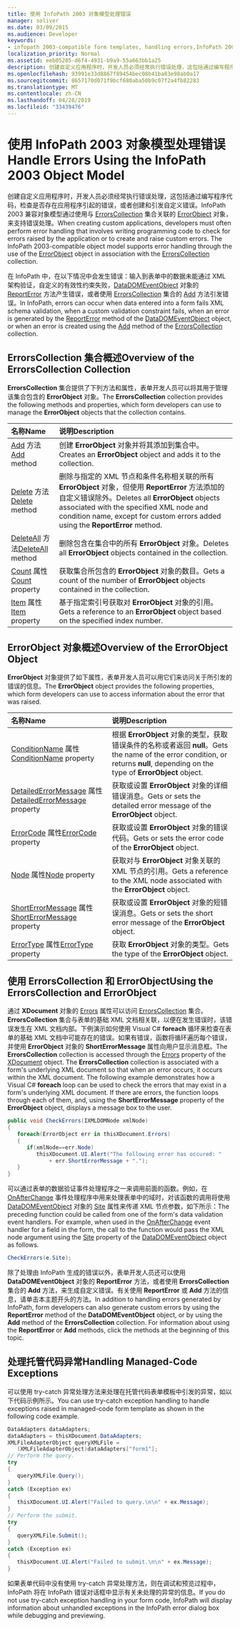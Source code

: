 ```yaml
---
title: 使用 InfoPath 2003 对象模型处理错误
manager: soliver
ms.date: 03/09/2015
ms.audience: Developer
keywords:
- infopath 2003-compatible form templates, handling errors,InfoPath 2003-compatible form templates, error handling,form templates [InfoPath 2007], error handling,error handling [InfoPath 2007], InfoPath 2003-compatible form templates
localization_priority: Normal
ms.assetid: eeb05205-d6f4-4931-b9a9-55a663bb1a25
description: 创建自定义应用程序时，开发人员必须经常执行错误处理，这包括通过编写程序代码，检查是否存在应用程序引起的错误，或者创建和引发自定义错误。InfoPath 2003 兼容对象模型通过使用与 ErrorsCollection 集合关联的 ErrorObject 对象，来支持错误处理。
ms.openlocfilehash: 93991e33d8867f89454bec08b41ba83e98ab0a17
ms.sourcegitcommit: 8657170d071f9bcf680aba50b9c07f2a4fb82283
ms.translationtype: MT
ms.contentlocale: zh-CN
ms.lasthandoff: 04/28/2019
ms.locfileid: "33439476"
---
```

# <a name="handle-errors-using-the-infopath-2003-object-model"></a><span data-ttu-id="48f6b-105">使用 InfoPath 2003 对象模型处理错误</span><span class="sxs-lookup"><span data-stu-id="48f6b-105">Handle Errors Using the InfoPath 2003 Object Model</span></span>

<span data-ttu-id="48f6b-p102">创建自定义应用程序时，开发人员必须经常执行错误处理，这包括通过编写程序代码，检查是否存在应用程序引起的错误，或者创建和引发自定义错误。InfoPath 2003 兼容对象模型通过使用与 [ErrorsCollection](https://msdn.microsoft.com/library/Microsoft.Office.Interop.InfoPath.SemiTrust.ErrorObject.aspx) 集合关联的 [ErrorObject](https://msdn.microsoft.com/library/Microsoft.Office.Interop.InfoPath.SemiTrust.ErrorsCollection.aspx) 对象，来支持错误处理。</span><span class="sxs-lookup"><span data-stu-id="48f6b-p102">When creating custom applications, developers must often perform error handling that involves writing programming code to check for errors raised by the application or to create and raise custom errors. The InfoPath 2003-compatible object model supports error handling through the use of the [ErrorObject](https://msdn.microsoft.com/library/Microsoft.Office.Interop.InfoPath.SemiTrust.ErrorObject.aspx) object in association with the [ErrorsCollection](https://msdn.microsoft.com/library/Microsoft.Office.Interop.InfoPath.SemiTrust.ErrorsCollection.aspx) collection.</span></span> 
  
<span data-ttu-id="48f6b-108">在 InfoPath 中，在以下情况中会发生错误：输入到表单中的数据未能通过 XML 架构验证，自定义的有效性约束失败，[DataDOMEventObject](https://msdn.microsoft.com/library/Microsoft.Office.Interop.InfoPath.SemiTrust.DataDOMEvent.ReportError.aspx) 对象的 [ReportError](https://msdn.microsoft.com/library/Microsoft.Office.Interop.InfoPath.SemiTrust.DataDOMEventObject.aspx) 方法产生错误，或者使用 [ErrorsCollection](https://msdn.microsoft.com/library/Microsoft.Office.Interop.InfoPath.SemiTrust.Errors.Add.aspx) 集合的 [Add](https://msdn.microsoft.com/library/Microsoft.Office.Interop.InfoPath.SemiTrust.ErrorsCollection.aspx) 方法引发错误。</span><span class="sxs-lookup"><span data-stu-id="48f6b-108">In InfoPath, errors can occur when data entered into a form fails XML schema validation, when a custom validation constraint fails, when an error is generated by the [ReportError](https://msdn.microsoft.com/library/Microsoft.Office.Interop.InfoPath.SemiTrust.DataDOMEvent.ReportError.aspx) method of the [DataDOMEventObject](https://msdn.microsoft.com/library/Microsoft.Office.Interop.InfoPath.SemiTrust.DataDOMEventObject.aspx) object, or when an error is created using the [Add](https://msdn.microsoft.com/library/Microsoft.Office.Interop.InfoPath.SemiTrust.Errors.Add.aspx) method of the [ErrorsCollection](https://msdn.microsoft.com/library/Microsoft.Office.Interop.InfoPath.SemiTrust.ErrorsCollection.aspx) collection.</span></span> 
  
## <a name="overview-of-the-errorscollection-collection"></a><span data-ttu-id="48f6b-109">ErrorsCollection 集合概述</span><span class="sxs-lookup"><span data-stu-id="48f6b-109">Overview of the ErrorsCollection Collection</span></span>

<span data-ttu-id="48f6b-110">**ErrorsCollection** 集合提供了下列方法和属性，表单开发人员可以将其用于管理该集合包含的 **ErrorObject** 对象。</span><span class="sxs-lookup"><span data-stu-id="48f6b-110">The **ErrorsCollection** collection provides the following methods and properties, which form developers can use to manage the **ErrorObject** objects that the collection contains.</span></span> 
  
|<span data-ttu-id="48f6b-111">**名称**</span><span class="sxs-lookup"><span data-stu-id="48f6b-111">**Name**</span></span>|<span data-ttu-id="48f6b-112">**说明**</span><span class="sxs-lookup"><span data-stu-id="48f6b-112">**Description**</span></span>|
|:-----|:-----|
|<span data-ttu-id="48f6b-113">[Add](https://msdn.microsoft.com/library/Microsoft.Office.Interop.InfoPath.SemiTrust.Errors.Add.aspx) 方法</span><span class="sxs-lookup"><span data-stu-id="48f6b-113">[Add](https://msdn.microsoft.com/library/Microsoft.Office.Interop.InfoPath.SemiTrust.Errors.Add.aspx) method</span></span>  <br/> |<span data-ttu-id="48f6b-114">创建 **ErrorObject** 对象并将其添加到集合中。</span><span class="sxs-lookup"><span data-stu-id="48f6b-114">Creates an **ErrorObject** object and adds it to the collection.</span></span>  <br/> |
|<span data-ttu-id="48f6b-115">[Delete](https://msdn.microsoft.com/library/Microsoft.Office.Interop.InfoPath.SemiTrust.Errors.Delete.aspx) 方法</span><span class="sxs-lookup"><span data-stu-id="48f6b-115">[Delete](https://msdn.microsoft.com/library/Microsoft.Office.Interop.InfoPath.SemiTrust.Errors.Delete.aspx) method</span></span>  <br/> |<span data-ttu-id="48f6b-116">删除与指定的 XML 节点和条件名称相关联的所有 **ErrorObject** 对象，但使用 **ReportError** 方法添加的自定义错误除外。</span><span class="sxs-lookup"><span data-stu-id="48f6b-116">Deletes all **ErrorObject** objects associated with the specified XML node and condition name, except for custom errors added using the **ReportError** method.</span></span>  <br/> |
|<span data-ttu-id="48f6b-117">[DeleteAll](https://msdn.microsoft.com/library/Microsoft.Office.Interop.InfoPath.SemiTrust.Errors.DeleteAll.aspx) 方法</span><span class="sxs-lookup"><span data-stu-id="48f6b-117">[DeleteAll](https://msdn.microsoft.com/library/Microsoft.Office.Interop.InfoPath.SemiTrust.Errors.DeleteAll.aspx) method</span></span>  <br/> |<span data-ttu-id="48f6b-118">删除包含在集合中的所有 **ErrorObject** 对象。</span><span class="sxs-lookup"><span data-stu-id="48f6b-118">Deletes all **ErrorObject** objects contained in the collection.</span></span>  <br/> |
|<span data-ttu-id="48f6b-119">[Count](https://msdn.microsoft.com/library/Microsoft.Office.Interop.InfoPath.SemiTrust.Errors.Count.aspx) 属性</span><span class="sxs-lookup"><span data-stu-id="48f6b-119">[Count](https://msdn.microsoft.com/library/Microsoft.Office.Interop.InfoPath.SemiTrust.Errors.Count.aspx) property</span></span>  <br/> |<span data-ttu-id="48f6b-120">获取集合所包含的 **ErrorObject** 对象的数目。</span><span class="sxs-lookup"><span data-stu-id="48f6b-120">Gets a count of the number of **ErrorObject** objects contained in the collection.</span></span>  <br/> |
|<span data-ttu-id="48f6b-121">[Item](https://msdn.microsoft.com/library/Microsoft.Office.Interop.InfoPath.SemiTrust.Errors.Item.aspx) 属性</span><span class="sxs-lookup"><span data-stu-id="48f6b-121">[Item](https://msdn.microsoft.com/library/Microsoft.Office.Interop.InfoPath.SemiTrust.Errors.Item.aspx) property</span></span>  <br/> |<span data-ttu-id="48f6b-122">基于指定索引号获取对 **ErrorObject** 对象的引用。</span><span class="sxs-lookup"><span data-stu-id="48f6b-122">Gets a reference to an **ErrorObject** object based on the specified index number.</span></span>  <br/> |
   
## <a name="overview-of-the-errorobject-object"></a><span data-ttu-id="48f6b-123">ErrorObject 对象概述</span><span class="sxs-lookup"><span data-stu-id="48f6b-123">Overview of the ErrorObject Object</span></span>

<span data-ttu-id="48f6b-124">**ErrorObject** 对象提供了如下属性，表单开发人员可以用它们来访问关于所引发的错误的信息。</span><span class="sxs-lookup"><span data-stu-id="48f6b-124">The **ErrorObject** object provides the following properties, which form developers can use to access information about the error that was raised.</span></span> 
  
|<span data-ttu-id="48f6b-125">**名称**</span><span class="sxs-lookup"><span data-stu-id="48f6b-125">**Name**</span></span>|<span data-ttu-id="48f6b-126">**说明**</span><span class="sxs-lookup"><span data-stu-id="48f6b-126">**Description**</span></span>|
|:-----|:-----|
|<span data-ttu-id="48f6b-127">[ConditionName](https://msdn.microsoft.com/library/Microsoft.Office.Interop.InfoPath.SemiTrust.Error.ConditionName.aspx) 属性</span><span class="sxs-lookup"><span data-stu-id="48f6b-127">[ConditionName](https://msdn.microsoft.com/library/Microsoft.Office.Interop.InfoPath.SemiTrust.Error.ConditionName.aspx) property</span></span>  <br/> |<span data-ttu-id="48f6b-128">根据 **ErrorObject** 对象的类型，获取错误条件的名称或者返回 **null**。</span><span class="sxs-lookup"><span data-stu-id="48f6b-128">Gets the name of the error condition, or returns **null**, depending on the type of **ErrorObject** object.</span></span>  <br/> |
|<span data-ttu-id="48f6b-129">[DetailedErrorMessage](https://msdn.microsoft.com/library/Microsoft.Office.Interop.InfoPath.SemiTrust.Error.DetailedErrorMessage.aspx) 属性</span><span class="sxs-lookup"><span data-stu-id="48f6b-129">[DetailedErrorMessage](https://msdn.microsoft.com/library/Microsoft.Office.Interop.InfoPath.SemiTrust.Error.DetailedErrorMessage.aspx) property</span></span>  <br/> |<span data-ttu-id="48f6b-130">获取或设置 **ErrorObject** 对象的详细错误消息。</span><span class="sxs-lookup"><span data-stu-id="48f6b-130">Gets or sets the detailed error message of the **ErrorObject** object.</span></span>  <br/> |
|<span data-ttu-id="48f6b-131">[ErrorCode](https://msdn.microsoft.com/library/Microsoft.Office.Interop.InfoPath.SemiTrust.Error.ErrorCode.aspx) 属性</span><span class="sxs-lookup"><span data-stu-id="48f6b-131">[ErrorCode](https://msdn.microsoft.com/library/Microsoft.Office.Interop.InfoPath.SemiTrust.Error.ErrorCode.aspx) property</span></span>  <br/> |<span data-ttu-id="48f6b-132">获取或设置 **ErrorObject** 对象的错误代码。</span><span class="sxs-lookup"><span data-stu-id="48f6b-132">Gets or sets the error code of the **ErrorObject** object.</span></span>  <br/> |
|<span data-ttu-id="48f6b-133">[Node](https://msdn.microsoft.com/library/Microsoft.Office.Interop.InfoPath.SemiTrust.Error.Node.aspx) 属性</span><span class="sxs-lookup"><span data-stu-id="48f6b-133">[Node](https://msdn.microsoft.com/library/Microsoft.Office.Interop.InfoPath.SemiTrust.Error.Node.aspx) property</span></span>  <br/> |<span data-ttu-id="48f6b-134">获取对与 **ErrorObject** 对象关联的 XML 节点的引用。</span><span class="sxs-lookup"><span data-stu-id="48f6b-134">Gets a reference to the XML node associated with the **ErrorObject** object.</span></span>  <br/> |
|<span data-ttu-id="48f6b-135">[ShortErrorMessage](https://msdn.microsoft.com/library/Microsoft.Office.Interop.InfoPath.SemiTrust.Error.ShortErrorMessage.aspx) 属性</span><span class="sxs-lookup"><span data-stu-id="48f6b-135">[ShortErrorMessage](https://msdn.microsoft.com/library/Microsoft.Office.Interop.InfoPath.SemiTrust.Error.ShortErrorMessage.aspx) property</span></span>  <br/> |<span data-ttu-id="48f6b-136">获取或设置 **ErrorObject** 对象的短错误消息。</span><span class="sxs-lookup"><span data-stu-id="48f6b-136">Gets or sets the short error message of the **ErrorObject** object.</span></span>  <br/> |
|<span data-ttu-id="48f6b-137">[ErrorType](https://msdn.microsoft.com/library/Microsoft.Office.Interop.InfoPath.SemiTrust.Error.ErrorType.aspx) 属性</span><span class="sxs-lookup"><span data-stu-id="48f6b-137">[ErrorType](https://msdn.microsoft.com/library/Microsoft.Office.Interop.InfoPath.SemiTrust.Error.ErrorType.aspx) property</span></span>  <br/> |<span data-ttu-id="48f6b-138">获取 **ErrorObject** 对象的类型。</span><span class="sxs-lookup"><span data-stu-id="48f6b-138">Gets the type of the **ErrorObject** object.</span></span>  <br/> |
   
## <a name="using-the-errorscollection-and-errorobject"></a><span data-ttu-id="48f6b-139">使用 ErrorsCollection 和 ErrorObject</span><span class="sxs-lookup"><span data-stu-id="48f6b-139">Using the ErrorsCollection and ErrorObject</span></span>

<span data-ttu-id="48f6b-p103">通过 **XDocument** 对象的 [Errors](https://msdn.microsoft.com/library/Microsoft.Office.Interop.InfoPath.SemiTrust._XDocument.Errors.aspx) 属性可以访问 [ErrorsCollection](https://msdn.microsoft.com/library/Microsoft.Office.Interop.InfoPath.SemiTrust.XDocument.aspx) 集合。 **ErrorsCollection** 集合与表单的基础 XML 文档相关联，以便在发生错误时，该错误发生在 XML 文档内部。下例演示如何使用 Visual C# **foreach** 循环来检查在表单的基础 XML 文档中可能存在的错误。如果有错误，函数将循环遍历每个错误，并使用 **ErrorObject** 对象的 **ShortErrorMessage** 属性向用户显示消息框。</span><span class="sxs-lookup"><span data-stu-id="48f6b-p103">The **ErrorsCollection** collection is accessed through the [Errors](https://msdn.microsoft.com/library/Microsoft.Office.Interop.InfoPath.SemiTrust._XDocument.Errors.aspx) property of the [XDocument](https://msdn.microsoft.com/library/Microsoft.Office.Interop.InfoPath.SemiTrust.XDocument.aspx) object. The **ErrorsCollection** collection is associated with a form's underlying XML document so that when an error occurs, it occurs within the XML document. The following example demonstrates how a Visual C# **foreach** loop can be used to check the errors that may exist in a form's underlying XML document. If there are errors, the function loops through each of them, and, using the **ShortErrorMessage** property of the **ErrorObject** object, displays a message box to the user.</span></span> 
  
```cs
public void CheckErrors(IXMLDOMNode xmlNode)
{
   foreach(ErrorObject err in thisXDocument.Errors)
   {
      if(xmlNode==err.Node)
         thisXDocument.UI.Alert("The following error has occured: "
             + err.ShortErrorMessage + ".");
   }
}
```

<span data-ttu-id="48f6b-p104">可以通过表单的数据验证事件处理程序之一来调用前面的函数。例如，在 [OnAfterChange](https://msdn.microsoft.com/library/Microsoft.Office.Interop.InfoPath.SemiTrust._DataDOMEventSink_Event.OnAfterChange.aspx) 事件处理程序中用来处理表单中的域时，对该函数的调用将使用 [DataDOMEventObject](https://msdn.microsoft.com/library/Microsoft.Office.Interop.InfoPath.SemiTrust.DataDOMEvent.Site.aspx) 对象的 [Site](https://msdn.microsoft.com/library/Microsoft.Office.Interop.InfoPath.SemiTrust.DataDOMEventObject.aspx) 属性来传递 XML 节点参数，如下所示：</span><span class="sxs-lookup"><span data-stu-id="48f6b-p104">The preceding function could be called from one of the form's data validation event handlers. For example, when used in the [OnAfterChange](https://msdn.microsoft.com/library/Microsoft.Office.Interop.InfoPath.SemiTrust._DataDOMEventSink_Event.OnAfterChange.aspx) event handler for a field in the form, the call to the function would pass the XML node argument using the [Site](https://msdn.microsoft.com/library/Microsoft.Office.Interop.InfoPath.SemiTrust.DataDOMEvent.Site.aspx) property of the [DataDOMEventObject](https://msdn.microsoft.com/library/Microsoft.Office.Interop.InfoPath.SemiTrust.DataDOMEventObject.aspx) object as follows.</span></span> 
  
```cs
CheckErrors(e.Site);
```

<span data-ttu-id="48f6b-p105">除了处理由 InfoPath 生成的错误以外，表单开发人员还可以使用 **DataDOMEventObject** 对象的 **ReportError** 方法，或者使用 **ErrorsCollection** 集合的 **Add** 方法，来生成自定义错误。有关使用 **ReportError** 或 **Add** 方法的信息，请单击本主题开头的方法。</span><span class="sxs-lookup"><span data-stu-id="48f6b-p105">In addition to handling errors generated by InfoPath, form developers can also generate custom errors by using the **ReportError** method of the **DataDOMEventObject** object, or by using the **Add** method of the **ErrorsCollection** collection. For information about using the **ReportError** or **Add** methods, click the methods at the beginning of this topic.</span></span> 
  
## <a name="handling-managed-code-exceptions"></a><span data-ttu-id="48f6b-148">处理托管代码异常</span><span class="sxs-lookup"><span data-stu-id="48f6b-148">Handling Managed-Code Exceptions</span></span>

<span data-ttu-id="48f6b-149">可以使用 try-catch 异常处理方法来处理在托管代码表单模板中引发的异常，如以下代码示例所示。</span><span class="sxs-lookup"><span data-stu-id="48f6b-149">You can use try-catch exception handling to handle exceptions raised in managed-code form template as shown in the following code example.</span></span>
  
```cs
DataAdapters dataAdapters;
dataAdapters = thisXDocument.DataAdapters; 
XMLFileAdapterObject queryXMLFile = 
   (XMLFileAdapterObject)dataAdapters["form1"];
// Perform the query.
try
{
   queryXMLFile.Query();
}
catch (Exception ex)
{
   thisXDocument.UI.Alert("Failed to query.\n\n" + ex.Message);
}
// Perform the submit.
try
{
   queryXMLFile.Submit();
}
catch (Exception ex)
{
   thisXDocument.UI.Alert("Failed to submit.\n\n" + ex.Message);
}
```

<span data-ttu-id="48f6b-150">如果表单代码中没有使用 try-catch 异常处理方法，则在调试和预览过程中，InfoPath 将在 InfoPath 错误对话框中显示有关未处理的异常的信息。</span><span class="sxs-lookup"><span data-stu-id="48f6b-150">If you do not use try-catch exception handling in your form code, InfoPath will display information about unhandled exceptions in the InfoPath error dialog box while debugging and previewing.</span></span> 
  

